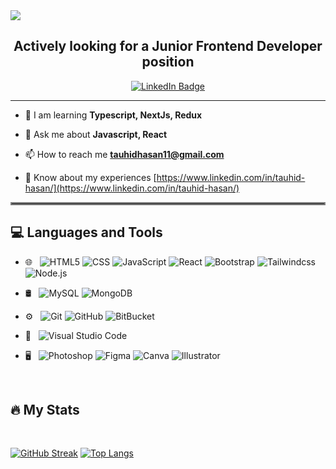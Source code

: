 <img  src="https://i.ibb.co/BszNLnj/Hiring-2.png"/>

<div id="header" align="center">
  <h2>Actively looking for a Junior Frontend Developer position</h2>
  <div id="badges">
    <a href="https://www.linkedin.com/in/tauhid-hasan/">
      <img src="https://img.shields.io/badge/LinkedIn-blue?style=for-the-badge&logo=linkedin&logoColor=white" alt="LinkedIn Badge"/>
    </a>
  </div>
  <img src="https://komarev.com/ghpvc/?username=tauhid-hasan-dev&style=flat-square&color=blue" alt=""/>
</div>

---
- 📝 I am learning **Typescript, NextJs, Redux** 

- 💬 Ask me about **Javascript, React**

- 📫 How to reach me **tauhidhasan11@gmail.com**

- 📄 Know about my experiences [https://www.linkedin.com/in/tauhid-hasan/](https://www.linkedin.com/in/tauhid-hasan/)

<hr style="border:2px solid gray">



## :computer: Languages and Tools

- 🌐 &nbsp;
  ![HTML5](https://img.shields.io/badge/-HTML5-333333?style=flat&logo=HTML5)
  ![CSS](https://img.shields.io/badge/-CSS-333333?style=flat&logo=CSS3&logoColor=1572B6)
  ![JavaScript](https://img.shields.io/badge/-JavaScript-333333?style=flat&logo=javascript)
  ![React](https://img.shields.io/badge/-React-333333?style=flat&logo=react)
  ![Bootstrap](https://img.shields.io/badge/-Bootstrap-333333?style=flat&logo=bootstrap&logoColor=563D7C)
  ![Tailwindcss](https://img.shields.io/badge/-Tailwindcss-333333?style=flat&logo=tailwindcss&logoColor=563D7C)
  ![Node.js](https://img.shields.io/badge/-ExpressJs-333333?style=flat&logo=ExpressJs)
  
- 🛢 &nbsp;
  ![MySQL](https://img.shields.io/badge/-MySQL-333333?style=flat&logo=mysql)
  ![MongoDB](https://img.shields.io/badge/-MongoDB-333333?style=flat&logo=mongodb)
- ⚙️ &nbsp;
  ![Git](https://img.shields.io/badge/-Git-333333?style=flat&logo=git)
  ![GitHub](https://img.shields.io/badge/-GitHub-333333?style=flat&logo=github)
  ![BitBucket](https://img.shields.io/badge/-BitBucket-333333?style=flat&logo=bitbucket)
- 🔧 &nbsp;
  ![Visual Studio Code](https://img.shields.io/badge/-Visual%20Studio%20Code-333333?style=flat&logo=visual-studio-code&logoColor=007ACC)
- 🖥 &nbsp;
  ![Photoshop](https://img.shields.io/badge/-Photoshop-333333?style=flat&logo=adobe-photoshop)
  ![Figma](https://img.shields.io/badge/-Figma-333333?style=flat&logo=figma)
  ![Canva](https://img.shields.io/badge/-Canva-333333?style=flat&logo=canva)
  ![Illustrator](https://img.shields.io/badge/-Illustrator-333333?style=flat&logo=adobe-illustrator)
  

<br/>

## :fire: My Stats

<br />


[![GitHub Streak](http://github-readme-streak-stats.herokuapp.com?user=tauhid-hasan-dev&theme=dark&background=000000)](https://git.io/streak-stats)
[![Top Langs](https://github-readme-stats.vercel.app/api/top-langs/?username=tauhid-hasan-dev&layout=compact&theme=vision-friendly-dark)](https://github.com/tauhid-hasan-dev/github-readme-stats)

 
<br/>


